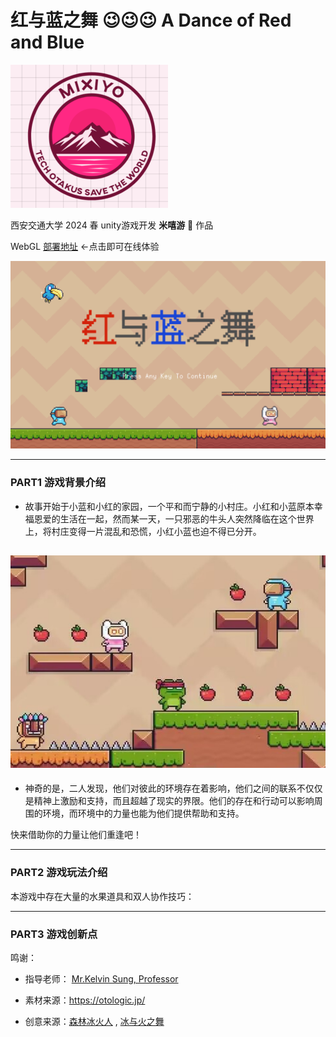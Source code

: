# 红与蓝之舞 :wink::wink::wink:  A Dance of Red and Blue

<img src="./resources/logo.jpg.png" alt="Logo" style="width:50%;">

西安交通大学 2024 春 unity游戏开发 **米嘻游** :panda_face:   作品

WebGL [部署地址](https://6902140.github.io/redblue.github.io/) <-点击即可在线体验



![alt text](./resources/image.png)

---------------------
### PART1 游戏背景介绍
- 故事开始于小蓝和小红的家园，一个平和而宁静的小村庄。小红和小蓝原本幸福恩爱的生活在一起，然而某一天，一只邪恶的牛头人突然降临在这个世界上，将村庄变得一片混乱和恐慌，小红小蓝也迫不得已分开。

![](./resources/pic1.png)
---------------------
- 神奇的是，二人发现，他们对彼此的环境存在着影响，他们之间的联系不仅仅是精神上激励和支持，而且超越了现实的界限。他们的存在和行动可以影响周围的环境，而环境中的力量也能为他们提供帮助和支持。

快来借助你的力量让他们重逢吧！

-----------------------

### PART2 游戏玩法介绍

本游戏中存在大量的水果道具和双人协作技巧：




---------------------

### PART3 游戏创新点




鸣谢：

- 指导老师： [Mr.Kelvin Sung, Professor](https://www.uwb.edu/stem/faculty/css-faculty/ksung)

- 素材来源：https://otologic.jp/

- 创意来源：[森林冰火人](https://www.i-gamer.net/site/3086.html) , [冰与火之舞](https://store.steampowered.com/app/977950/_A_Dance_of_Fire_and_Ice/?l=schinese)
